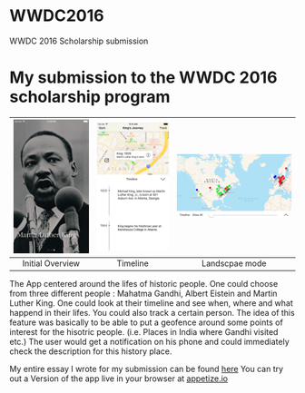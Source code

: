 # WWDC2016
WWDC 2016 Scholarship submission
# My submission to the WWDC 2016 scholarship program
| ![Overview](https://raw.githubusercontent.com/Hadjimina/WWDC2016/master/People%20Overview.png)  | ![Timeline](https://github.com/Hadjimina/WWDC2016/blob/master/Portrait%20mode%20with%20timeline.png) | ![Landscape](https://raw.githubusercontent.com/Hadjimina/WWDC2016/master/Landscape%20Mode.png) |
|:---:|:---:|:---:|
| Initial Overview| Timeline | Landscpae mode |

The App centered around the lifes of historic people. One could choose from three different people : Mahatma Gandhi, Albert Eistein and Martin Luther King. One could look at their timeline and see when, where and what happend in their lifes. 
You could also track a certain person. The idea of this feature was basically to be able to put a geofence around some points of interest for the hisotric people. (i.e. Places in India where Gandhi visited etc.) The user would get a notification on his phone and could immediately check the description for this history place. 

My entire essay I wrote for my submission can be found [here](https://github.com/Hadjimina/WWDC2016/blob/master/essay.md)
You can try out a Version of the app live in your browser at [appetize.io](https://appetize.io/app/4fjuwtn1y50vvd1nzupkkb7rxc?device=iphone6plus&scale=50&orientation=portrait&osVersion=9.3)
